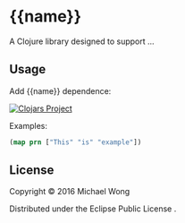 # {{name}}

A Clojure library designed to support ...


## Usage

Add {{name}} dependence:

[![Clojars Project](https://img.shields.io/clojars/v/{{name}}.svg)](https://clojars.org/{{name}})

Examples:

```clojure
(map prn ["This" "is" "example"])

```

## License

Copyright © 2016 Michael Wong

Distributed under the Eclipse Public License .

